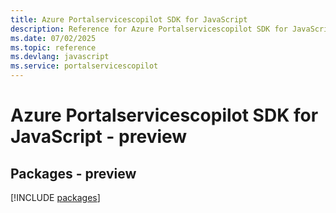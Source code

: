 ```yaml
---
title: Azure Portalservicescopilot SDK for JavaScript
description: Reference for Azure Portalservicescopilot SDK for JavaScript
ms.date: 07/02/2025
ms.topic: reference
ms.devlang: javascript
ms.service: portalservicescopilot
---
```

# Azure Portalservicescopilot SDK for JavaScript - preview
## Packages - preview
[!INCLUDE [packages](portalservicescopilot-index.md)]